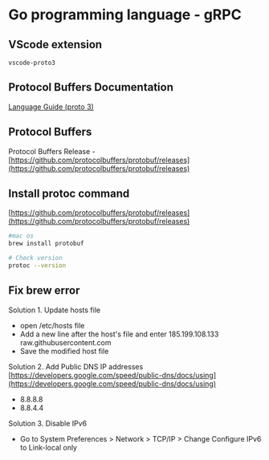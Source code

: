 # Go programming language - gRPC

## VScode extension

`` vscode-proto3 ``

## Protocol Buffers Documentation

[Language Guide (proto 3)](https://protobuf.dev/programming-guides/proto3/)

## Protocol Buffers

Protocol Buffers Release - [https://github.com/protocolbuffers/protobuf/releases](https://github.com/protocolbuffers/protobuf/releases)

## Install protoc command
[https://github.com/protocolbuffers/protobuf/releases](https://github.com/protocolbuffers/protobuf/releases)
``` bash
#mac os
brew install protobuf

# Check version
protoc --version
```

## Fix brew error

Solution 1. Update hosts file
- open /etc/hosts file
- Add a new line after the host's file and enter 185.199.108.133 raw.githubusercontent.com
- Save the modified host file

Solution 2. Add Public DNS IP addresses
[https://developers.google.com/speed/public-dns/docs/using](https://developers.google.com/speed/public-dns/docs/using)
- 8.8.8.8
- 8.8.4.4

Solution 3. Disable IPv6
- Go to System Preferences > Network  > TCP/IP > Change Configure IPv6 to Link-local only